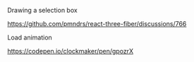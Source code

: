 Drawing a selection box

https://github.com/pmndrs/react-three-fiber/discussions/766

Load animation

https://codepen.io/clockmaker/pen/gpozrX

